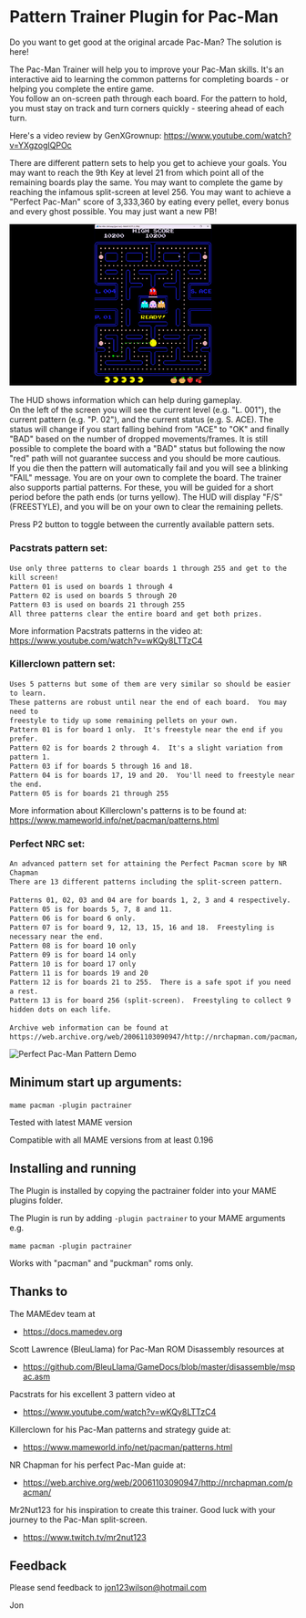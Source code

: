 # Pattern Trainer Plugin for Pac-Man #

Do you want to get good at the original arcade Pac-Man? The solution is here! 

The Pac-Man Trainer will help you to improve your Pac-Man skills.  It's an interactive
aid to learning the common patterns for completing boards - or helping you complete the
entire game.  
You follow an on-screen path through each board.  For the pattern to hold,  you must
stay on track and turn corners quickly - steering ahead of each turn.

Here's a video review by GenXGrownup: https://www.youtube.com/watch?v=YXgzogIQPOc

There are different pattern sets to help you get to achieve your goals.  You may want
to reach the 9th Key at level 21 from which point all of the remaining boards play the
same.  You may want to complete the game by reaching the infamous split-screen at 
level 256.  You may want to achieve a "Perfect Pac-Man" score of 3,333,360 by eating 
every pellet, every bonus and every ghost possible.  You may just want a new PB!

![Pac-Man Trainer Plugin Demo](demo.gif)

The HUD shows information which can help during gameplay.  
On the left of the screen you will see the current level (e.g. "L. 001"),  the current
pattern (e.g. "P. 02"), and the current status (e.g. S. ACE).  The status will change 
if you start falling behind from "ACE" to "OK" and finally "BAD" based on the number of
dropped movements/frames.  It is still possible to complete the board with a "BAD" 
status but following the now "red" path will not guarantee success and you should be 
more cautious.  
If you die then the pattern will automatically fail and you will see a blinking "FAIL" 
message.  You are on your own to complete the board.
The trainer also supports partial patterns.  For these,  you will be guided for a short
period before the path ends (or turns yellow). The HUD will display "F/S" (FREESTYLE), 
and you will be on your own to clear the remaining pellets.

Press P2 button to toggle between the currently available pattern sets.
    
### Pacstrats pattern set:
    Use only three patterns to clear boards 1 through 255 and get to the kill screen!
    Pattern 01 is used on boards 1 through 4
    Pattern 02 is used on boards 5 through 20
    Pattern 03 is used on boards 21 through 255
    All three patterns clear the entire board and get both prizes.

More information Pacstrats patterns in the video at:
	https://www.youtube.com/watch?v=wKQy8LTTzC4
	
    
### Killerclown pattern set:
    Uses 5 patterns but some of them are very similar so should be easier to learn.
    These patterns are robust until near the end of each board.  You may need to 
    freestyle to tidy up some remaining pellets on your own. 
    Pattern 01 is for board 1 only.  It's freestyle near the end if you prefer.
    Pattern 02 is for boards 2 through 4.  It's a slight variation from pattern 1.
    Pattern 03 if for boards 5 through 16 and 18.
    Pattern 04 is for boards 17, 19 and 20.  You'll need to freestyle near the end.
    Pattern 05 is for boards 21 through 255

More information about Killerclown's patterns is to be found at:
    https://www.mameworld.info/net/pacman/patterns.html


### Perfect NRC set:
    An advanced pattern set for attaining the Perfect Pacman score by NR Chapman
    There are 13 different patterns including the split-screen pattern.
	
	Patterns 01, 02, 03 and 04 are for boards 1, 2, 3 and 4 respectively.
	Pattern 05 is for boards 5, 7, 8 and 11.
	Pattern 06 is for board 6 only.
	Pattern 07 is for board 9, 12, 13, 15, 16 and 18.  Freestyling is necessary near the end.
	Pattern 08 is for board 10 only
	Pattern 09 is for board 14 only
	Pattern 10 is for board 17 only
	Pattern 11 is for boards 19 and 20
	Pattern 12 is for boards 21 to 255.  There is a safe spot if you need a rest.
	Pattern 13 is for board 256 (split-screen).  Freestyling to collect 9 hidden dots on each life.

    Archive web information can be found at
    https://web.archive.org/web/20061103090947/http://nrchapman.com/pacman/


![Perfect Pac-Man Pattern Demo](demo2.gif)


## Minimum start up arguments:

```mame pacman -plugin pactrainer```


Tested with latest MAME version

Compatible with all MAME versions from at least 0.196

  
## Installing and running
 
The Plugin is installed by copying the pactrainer folder into your MAME plugins folder.

The Plugin is run by adding `-plugin pactrainer` to your MAME arguments e.g.

```mame pacman -plugin pactrainer```  

Works with "pacman" and "puckman" roms only.


## Thanks to

The MAMEdev team at
- https://docs.mamedev.org

Scott Lawrence (BleuLlama) for Pac-Man ROM Disassembly resources at
- https://github.com/BleuLlama/GameDocs/blob/master/disassemble/mspac.asm

Pacstrats for his excellent 3 pattern video at
- https://www.youtube.com/watch?v=wKQy8LTTzC4

Killerclown for his Pac-Man patterns and strategy guide at:
- https://www.mameworld.info/net/pacman/patterns.html

NR Chapman for his perfect Pac-Man guide at:
- https://web.archive.org/web/20061103090947/http://nrchapman.com/pacman/

Mr2Nut123 for his inspiration to create this trainer.  Good luck with your journey to the Pac-Man split-screen.
- https://www.twitch.tv/mr2nut123


## Feedback

Please send feedback to jon123wilson@hotmail.com

Jon